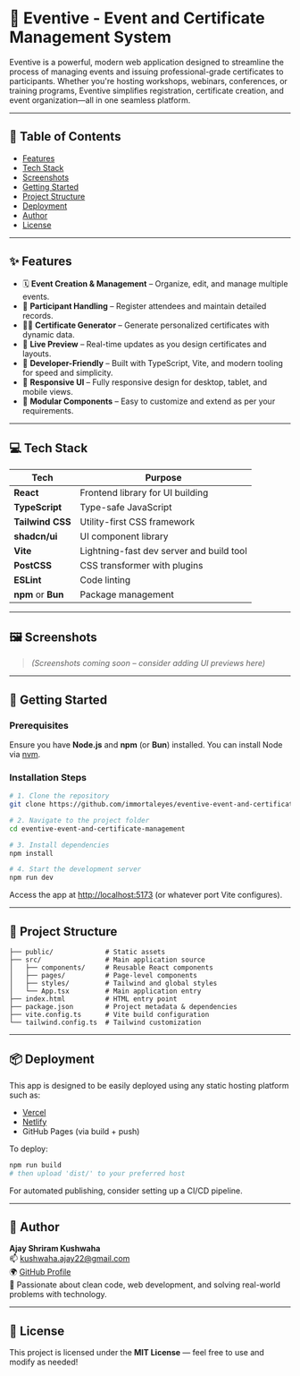 # 🎉 Eventive - Event and Certificate Management System

Eventive is a powerful, modern web application designed to streamline the process of managing events and issuing professional-grade certificates to participants. Whether you're hosting workshops, webinars, conferences, or training programs, Eventive simplifies registration, certificate creation, and event organization—all in one seamless platform.

---

## 📌 Table of Contents

- [Features](#-features)
- [Tech Stack](#-tech-stack)
- [Screenshots](#-screenshots)
- [Getting Started](#-getting-started)
- [Project Structure](#-project-structure)
- [Deployment](#-deployment)
- [Author](#-author)
- [License](#-license)

---

## ✨ Features

- 🗓 **Event Creation & Management** – Organize, edit, and manage multiple events.
- 🧾 **Participant Handling** – Register attendees and maintain detailed records.
- 🧑‍🎓 **Certificate Generator** – Generate personalized certificates with dynamic data.
- 🔄 **Live Preview** – Real-time updates as you design certificates and layouts.
- 🧰 **Developer-Friendly** – Built with TypeScript, Vite, and modern tooling for speed and simplicity.
- 📱 **Responsive UI** – Fully responsive design for desktop, tablet, and mobile views.
- 🧩 **Modular Components** – Easy to customize and extend as per your requirements.

---

## 💻 Tech Stack

| Tech         | Purpose                          |
|--------------|----------------------------------|
| **React**    | Frontend library for UI building |
| **TypeScript** | Type-safe JavaScript            |
| **Tailwind CSS** | Utility-first CSS framework |
| **shadcn/ui** | UI component library             |
| **Vite**     | Lightning-fast dev server and build tool |
| **PostCSS**  | CSS transformer with plugins     |
| **ESLint**   | Code linting                     |
| **npm** or **Bun** | Package management         |

---

## 🖼 Screenshots

> *(Screenshots coming soon – consider adding UI previews here)*

---

## 🚀 Getting Started

### Prerequisites

Ensure you have **Node.js** and **npm** (or **Bun**) installed. You can install Node via [nvm](https://github.com/nvm-sh/nvm#installing-and-updating).

### Installation Steps

```bash
# 1. Clone the repository
git clone https://github.com/immortaleyes/eventive-event-and-certificate-management.git

# 2. Navigate to the project folder
cd eventive-event-and-certificate-management

# 3. Install dependencies
npm install

# 4. Start the development server
npm run dev
```

Access the app at [http://localhost:5173](http://localhost:5173) (or whatever port Vite configures).

---

## 📁 Project Structure

```
├── public/             # Static assets
├── src/                # Main application source
│   ├── components/     # Reusable React components
│   ├── pages/          # Page-level components
│   ├── styles/         # Tailwind and global styles
│   └── App.tsx         # Main application entry
├── index.html          # HTML entry point
├── package.json        # Project metadata & dependencies
├── vite.config.ts      # Vite build configuration
└── tailwind.config.ts  # Tailwind customization
```

---

## 📦 Deployment

This app is designed to be easily deployed using any static hosting platform such as:

- [Vercel](https://vercel.com)
- [Netlify](https://www.netlify.com)
- GitHub Pages (via build + push)

To deploy:

```bash
npm run build
# then upload 'dist/' to your preferred host
```

For automated publishing, consider setting up a CI/CD pipeline.

---

## 🧠 Author

**Ajay Shriram Kushwaha**  
📫 [kushwaha.ajay22@gmail.com](mailto:kushwaha.ajay22@gmail.com)  
🌍 [GitHub Profile](https://github.com/ajaykushwaha1)  
📝 Passionate about clean code, web development, and solving real-world problems with technology.

---

## 📄 License

This project is licensed under the **MIT License** — feel free to use and modify as needed!
